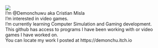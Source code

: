 <img src="https://capsule-render.vercel.app/api?type=waving&height=300&color=gradient&reversal=false" />
<br> I’m @Demonchuwu aka Cristian Misla
<br> I’m interested in video games.
<br>I’m currently learning Computer Simulation and Gaming development.
<br>This github has access to programs I have been working with or video games I have worked on.
<br>You can locate my work I posted at https://demonchu.itch.io
<!---
Demonchuwu/Demonchuwu is a ✨ special ✨ repository because its `README.md` (this file) appears on your GitHub profile.
You can click the Preview link to take a look at your changes.
--->
